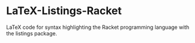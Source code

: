 # LaTeX-Listings-Racket
LaTeX code for syntax highlighting the Racket programming language with the listings package.
